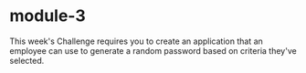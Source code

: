 # module-3
This week's Challenge requires you to create an application that an employee can use to generate a random password based on criteria they've selected.
